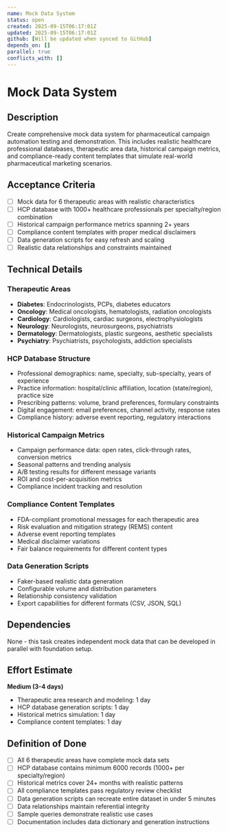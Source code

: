 ```yaml
---
name: Mock Data System
status: open
created: 2025-09-15T06:17:01Z
updated: 2025-09-15T06:17:01Z
github: [Will be updated when synced to GitHub]
depends_on: []
parallel: true
conflicts_with: []
---
```


# Mock Data System

## Description

Create comprehensive mock data system for pharmaceutical campaign automation testing and demonstration. This includes realistic healthcare professional databases, therapeutic area data, historical campaign metrics, and compliance-ready content templates that simulate real-world pharmaceutical marketing scenarios.

## Acceptance Criteria

- [ ] Mock data for 6 therapeutic areas with realistic characteristics
- [ ] HCP database with 1000+ healthcare professionals per specialty/region combination
- [ ] Historical campaign performance metrics spanning 2+ years
- [ ] Compliance content templates with proper medical disclaimers
- [ ] Data generation scripts for easy refresh and scaling
- [ ] Realistic data relationships and constraints maintained

## Technical Details

### Therapeutic Areas
- **Diabetes**: Endocrinologists, PCPs, diabetes educators
- **Oncology**: Medical oncologists, hematologists, radiation oncologists
- **Cardiology**: Cardiologists, cardiac surgeons, electrophysiologists
- **Neurology**: Neurologists, neurosurgeons, psychiatrists
- **Dermatology**: Dermatologists, plastic surgeons, aesthetic specialists
- **Psychiatry**: Psychiatrists, psychologists, addiction specialists

### HCP Database Structure
- Professional demographics: name, specialty, sub-specialty, years of experience
- Practice information: hospital/clinic affiliation, location (state/region), practice size
- Prescribing patterns: volume, brand preferences, formulary constraints
- Digital engagement: email preferences, channel activity, response rates
- Compliance history: adverse event reporting, regulatory interactions

### Historical Campaign Metrics
- Campaign performance data: open rates, click-through rates, conversion metrics
- Seasonal patterns and trending analysis
- A/B testing results for different message variants
- ROI and cost-per-acquisition metrics
- Compliance incident tracking and resolution

### Compliance Content Templates
- FDA-compliant promotional messages for each therapeutic area
- Risk evaluation and mitigation strategy (REMS) content
- Adverse event reporting templates
- Medical disclaimer variations
- Fair balance requirements for different content types

### Data Generation Scripts
- Faker-based realistic data generation
- Configurable volume and distribution parameters
- Relationship consistency validation
- Export capabilities for different formats (CSV, JSON, SQL)

## Dependencies

None - this task creates independent mock data that can be developed in parallel with foundation setup.

## Effort Estimate

**Medium (3-4 days)**
- Therapeutic area research and modeling: 1 day
- HCP database generation scripts: 1 day
- Historical metrics simulation: 1 day
- Compliance content templates: 1 day

## Definition of Done

- [ ] All 6 therapeutic areas have complete mock data sets
- [ ] HCP database contains minimum 6000 records (1000+ per specialty/region)
- [ ] Historical metrics cover 24+ months with realistic patterns
- [ ] All compliance templates pass regulatory review checklist
- [ ] Data generation scripts can recreate entire dataset in under 5 minutes
- [ ] Data relationships maintain referential integrity
- [ ] Sample queries demonstrate realistic use cases
- [ ] Documentation includes data dictionary and generation instructions